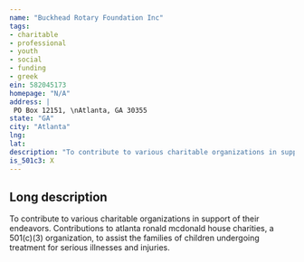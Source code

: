 ```yaml
---
name: "Buckhead Rotary Foundation Inc"
tags:
- charitable
- professional
- youth
- social
- funding
- greek
ein: 582045173
homepage: "N/A"
address: |
 PO Box 12151, \nAtlanta, GA 30355
state: "GA"
city: "Atlanta"
lng: 
lat: 
description: "To contribute to various charitable organizations in support of their endeavors. "
is_501c3: X
---
```


## Long description

To contribute to various charitable organizations in support of their endeavors. Contributions to atlanta ronald mcdonald house charities, a 501(c)(3) organization, to assist the families of children undergoing treatment for serious illnesses and injuries. 
